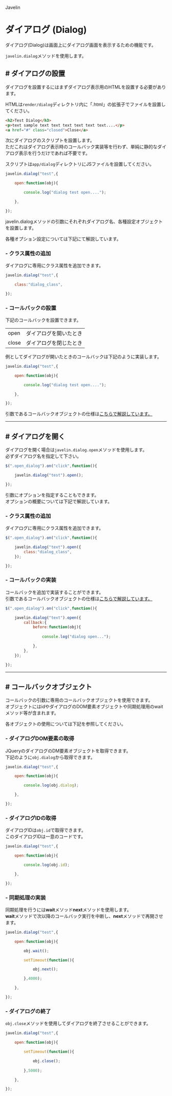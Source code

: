 Javelin

# ダイアログ (Dialog)

ダイアログ(Dialog)は画面上にダイアログ画面を表示するための機能です。  

``javelin.dialog``メソッドを使用します。

## # ダイアログの設置

ダイアログを設置するにはまずダイアログ表示用のHTMLを設置する必要があります。

HTMLは``render/dialog``ディレクトリ内に「.html」の拡張子でファイルを設置してください。

```html | render/dialog/test.html
<h2>Test Dialog</h3>
<p>text sample text text text text text text....</p>
<a href="#" class="closed">Close</a>
```

次にダイアログのスクリプトを設置します。  
ただこれはダイアログ表示時のコールバック実装等を行わず、単純に静的なダイアログ表示を行うだけであれば不要です。

スクリプトは``app/dialog``ディレクトリにJSファイルを設置してください。


```javascript | app/dialog/test.js
javelin.dialog("test",{

    open:function(obj){

        console.log("dialog test open....");

    },

});
```

javelin.dialogメソッドの引数にそれぞれダイアログ名、各種設定オブジェクトを設置します。

各種オプション設定については下記にて解説しています。

### - クラス属性の追加

ダイアログに専用にクラス属性を追加できます。

```javascript | app/dialog/test.js
javelin.dialog("test",{

    class:"dialog_class",

});
```

### - コールバックの設置

下記のコールバックを設置できます。

|||
|:--|:--|
|open|ダイアログを開いたとき|
|close|ダイアログを閉じたとき|

例としてダイアログが開いたときのコールバックは下記のように実装します。

```javascript | app/dialog/test.js
javelin.dialog("test",{

    open:function(obj){

        console.log("dialog test open....");

    },

});
```

引数であるコールバックオブジェクトの仕様は[こちらで解説しています。](#callback_object)

---

## # ダイアログを開く

ダイアログを開く場合は``javelin.dialog.open``メソッドを使用します。  
必ずダイアログ名を指定して下さい。


```javascript | app/page/dialog.js
$(".open_dialog").on("click",function(){

    javelin.dialog("test").open();

});
```

引数にオプションを指定することもできます。  
オプションの概要については下記で解説しています。

### - クラス属性の追加

ダイアログに専用にクラス属性を追加できます。

```javascript
$(".open_dialog").on("click",function(){

    javelin.dialog("text").open({
        class:"dialog_class",
    });

});
```

### - コールバックの実装

コールバックを追加で実装することができます。  
引数であるコールバックオブジェクトの仕様は[こちらで解説しています。](#callback_object)

```javascript
$(".open_dialog").on("click",function(){

    javelin.dialog("text").open({
        callback:{
            before:function(obj){
                
                console.log("dialog open...");

            },
        },
    });

});
```



---

<a id="callback_object"></a>

## # コールバックオブジェクト

コールバックの引数に専用のコールバックオブジェクトを使用できます。  
オブジェクトにはidやダイアログのDOM要素オブジェクトや同期処理用のwaitメソッド等が含まれます。

各オブジェクトの使用については下記を参照してください。

### - ダイアログDOM要素の取得

JQueryのダイアログのDM要素オブジェクトを取得できます。  
下記のように``obj.dialog``から取得できます。

```javascript | app/dialog/test.js
javelin.dialog("test",{

    open:function(obj){

        console.log(obj.dialog);

    },

});
```

### - ダイアログIDの取得

ダイアログIDは``obj.id``で取得できます。  
このダイアログIDは一意のコードです。

```javascript | app/dialog/test.js
javelin.dialog("test",{

    open:function(obj){

        console.log(obj.id);

    },

});
```


### - 同期処理の実装

同期処理を行うには**wait**メソッド**next**メソッドを使用します。  
**wait**メソッドで次以降のコールバック実行を中断し、**next**メソッドで再開させます。

```javascript | app/dialog/test.js
javelin.dialog("test",{

    open:function(obj){

        obj.wait();

        setTimeout(function(){

            obj.next();

        },4000);

    },

});
```

### - ダイアログの終了

``obj.close``メソッドを使用してダイアログを終了させることができます。


```javascript | app/dialog/test.js
javelin.dialog("test",{

    open:function(obj){

        setTimeout(function(){

            obj.close();
            
        },5000);

    },

});
```